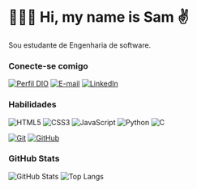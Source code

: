 # 🧑🏾‍💻 Hi, my name is Sam ✌️

Sou estudante de Engenharia de software.

### Conecte-se comigo

[![Perfil DIO](https://img.shields.io/badge/-Meu%20Perfil%20na%20DIO-191970?style=for-the-badge)](https://www.dio.me/users/samuel_sax)
[![E-mail](https://img.shields.io/badge/-Email-191970?style=for-the-badge&logo=microsoft-outlook&logoColor=32CD32)](mailto:samuel.sax@outlook.com)
[![LinkedIn](https://img.shields.io/badge/-LinkedIn-191970?style=for-the-badge&logo=linkedin&logoColor=32CD32)](https://www.linkedin.com/in/samuel-da-silva-oliveira-48b31a258/)

### Habilidades

![HTML5](https://img.shields.io/badge/HTML-191970?style=for-the-badge&logo=html5&logoColor=32CD32)
![CSS3](https://img.shields.io/badge/CSS3-191970?style=for-the-badge&logo=css3&logoColor=32CD32)
![JavaScript](https://img.shields.io/badge/JavaScript-191970?style=for-the-badge&logo=javascript&logoColor=32CD32)
![Python](https://img.shields.io/badge/Python-191970?style=for-the-badge&logo=python&logoColor=32CD32)
![C](https://img.shields.io/badge/C-191970?style=for-the-badge&logo=c&logoColor=32CD32)


[![Git](https://img.shields.io/badge/Git-191970?style=for-the-badge&logo=git&logoColor=32CD32&text_color=32CD32)](https://git-scm.com/doc)
[![GitHub](https://img.shields.io/badge/GitHub-191970?style=for-the-badge&logo=github&logoColor=32CD32&text_color=32CD32)](https://docs.github.com/)

### GitHub Stats

![GitHub Stats](https://github-readme-stats.vercel.app/api?username=Samuel-da-Silva-Oliveira&theme=transparent&bg_color=191970&border_color=32CD32&show_icons=true&icon_color=32CD32&title_color=32CD32&text_color=32CD32)
![Top Langs](https://github-readme-stats-git-masterrstaa-rickstaa.vercel.app/api/top-langs/?username=Samuel-da-Silva-Oliveira&layout=compact&bg_color=191970&border_color=32CD32&title_color=32CD32&text_color=32CD32)
